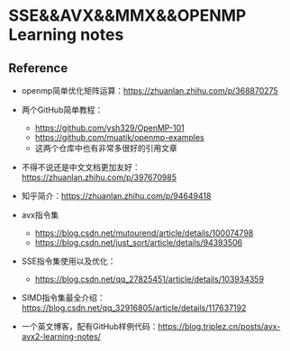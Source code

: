 # SSE&&AVX&&MMX&&OPENMP Learning notes

## Reference
* openmp简单优化矩阵运算：https://zhuanlan.zhihu.com/p/368870275
* 两个GitHub简单教程：
  * https://github.com/ysh329/OpenMP-101
  * https://github.com/muatik/openmp-examples
  * 这两个仓库中也有非常多很好的引用文章
* 不得不说还是中文文档更加友好：https://zhuanlan.zhihu.com/p/397670985
* 知乎简介：https://zhuanlan.zhihu.com/p/94649418

* avx指令集
  * https://blog.csdn.net/mutourend/article/details/100074798
  * https://blog.csdn.net/just_sort/article/details/94393506
* SSE指令集使用以及优化：
  * https://blog.csdn.net/qq_27825451/article/details/103934359
* SIMD指令集最全介绍：https://blog.csdn.net/qq_32916805/article/details/117637192
*  一个英文博客，配有GitHub样例代码：https://blog.triplez.cn/posts/avx-avx2-learning-notes/
